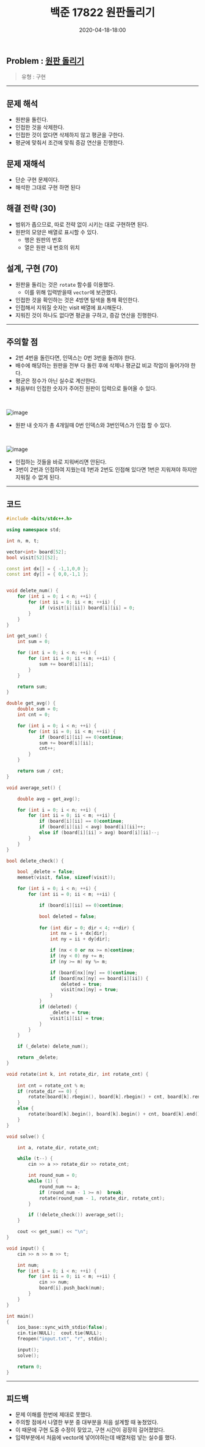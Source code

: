 ﻿---
title: 백준 17822 원판돌리기
date: 2020-04-18-18:00
categories:
- PS

tags:
- baekjoon
- PS
- Problem Solve
- 구현
- 삼성 기출
---

## Problem : [원판 돌리기](https://www.acmicpc.net/problem/17822)
> 유형 : 구현

---

## 문제 해석

* 원판을 돌린다.
* 인접한 것을 삭제한다.
* 인접한 것이 없다면 삭제하지 않고 평균을 구한다.
* 평균에 맞춰서 조건에 맞춰 증감 연산을 진행한다.

## 문제 재해석 

* 단순 구현 문제이다.
* 해석한 그대로 구현 하면 된다

## 해결 전략 (30)

* 범위가 좁으므로, 따로 전략 없이 시키는 대로 구현하면 된다.
* 원판의 모양은 배열로 표시할 수 있다.
	* 행은 원판의 번호
	* 열은 원판 내 번호의 위치

## 설계, 구현 (70)

* 원판을 돌리는 것은 `rotate` 함수를 이용했다.
	* 이를 위해 입력받을때 `vector`에 보관했다.
* 인접한 것을 확인하는 것은 4방면 탐색을 통해 확인한다.
* 인접해서 지워질 숫자는 visit 배열에 표시해둔다.
* 지워진 것이 하나도 없다면 평균을 구하고, 증감 연산을 진행한다.


---

## 주의할 점

* 2번 4번을 돌린다면, 인덱스는 0번 3번을 돌려야 한다.
* 배수에 해당하는 원판을 전부 다 돌린 후에 삭제나 평균값 비교 작업이 들어가야 한다.
* 평균은 정수가 아닌 실수로 계산한다.
* 처음부터 인접한 숫자가 주어진 원판이 입력으로 들어올 수 있다.


<br>

![image](/post_images/17822_0.png)
* 원판 내 숫자가 총 4개일때 0번 인덱스와 3번인덱스가 인접 할 수 있다.


<br>

![image](/post_images/17822_1.png)

* 인접하는 것들을 바로 지워버리면 안된다. 
* 3번이 2번과 인접하여 지웠는데 1번과 2번도 인접해 있다면 1번은 지워져야 하지만 지워질 수 없게 된다.


---

## 코드

```c++
#include <bits/stdc++.h>

using namespace std;

int n, m, t;

vector<int> board[52];
bool visit[52][52];

const int dx[] = { -1,1,0,0 };
const int dy[] = { 0,0,-1,1 };


void delete_num() {
    for (int i = 0; i < n; ++i) {
        for (int ii = 0; ii < m; ++ii) {
            if (visit[i][ii]) board[i][ii] = 0;
        }
    }
}

int get_sum() {
    int sum = 0;

    for (int i = 0; i < n; ++i) {
        for (int ii = 0; ii < m; ++ii) {
            sum += board[i][ii];
        }
    }

    return sum;
}

double get_avg() {
    double sum = 0;
    int cnt = 0;

    for (int i = 0; i < n; ++i) {
        for (int ii = 0; ii < m; ++ii) {
            if (board[i][ii] == 0)continue;
            sum += board[i][ii];
            cnt++;
        }
    }

    return sum / cnt;
}

void average_set() {

    double avg = get_avg();

    for (int i = 0; i < n; ++i) {
        for (int ii = 0; ii < m; ++ii) {
            if (board[i][ii] == 0)continue;
            if (board[i][ii] < avg) board[i][ii]++;
            else if (board[i][ii] > avg) board[i][ii]--;
        }
    }
}

bool delete_check() {

    bool _delete = false;
    memset(visit, false, sizeof(visit));

    for (int i = 0; i < n; ++i) {
        for (int ii = 0; ii < m; ++ii) {

            if (board[i][ii] == 0)continue;

            bool deleted = false;
            
            for (int dir = 0; dir < 4; ++dir) {
                int nx = i + dx[dir];
                int ny = ii + dy[dir];

                if (nx < 0 or nx >= n)continue;
                if (ny < 0) ny += m;
                if (ny >= m) ny %= m;

                if (board[nx][ny] == 0)continue;
                if (board[nx][ny] == board[i][ii]) {
                    deleted = true;
                    visit[nx][ny] = true;
                }
            }
            if (deleted) {
                _delete = true;
                visit[i][ii] = true;
            }
        }
    }

    if (_delete) delete_num();

    return _delete;
}

void rotate(int k, int rotate_dir, int rotate_cnt) {
    
    int cnt = rotate_cnt % m;
    if (rotate_dir == 0) {
        rotate(board[k].rbegin(), board[k].rbegin() + cnt, board[k].rend());
    }
    else {
        rotate(board[k].begin(), board[k].begin() + cnt, board[k].end());
    }
}

void solve() {

    int a, rotate_dir, rotate_cnt;

    while (t--) {
        cin >> a >> rotate_dir >> rotate_cnt;

        int round_num = 0;
        while (1) {
            round_num += a;
            if (round_num - 1 >= n)  break;
            rotate(round_num - 1, rotate_dir, rotate_cnt);
        }

        if (!delete_check()) average_set();
    }

    cout << get_sum() << "\n";
}

void input() {
    cin >> n >> m >> t;

    int num;
    for (int i = 0; i < n; ++i) {
        for (int ii = 0; ii < m; ++ii) {
            cin >> num;
            board[i].push_back(num);
        }
    }
}

int main()
{
    ios_base::sync_with_stdio(false);
    cin.tie(NULL);  cout.tie(NULL);
    freopen("input.txt", "r", stdin);

    input();
    solve();

    return 0;
}
```


---

## 피드백

* 문제 이해를 한번에 제대로 못했다.
* 주의할 점에서 나열한 부분 중 대부분을 처음 설계할 때 놓쳤었다.
* 이 때문에 구현 도중 수정이 잦았고, 구현 시간이 굉장히 길어졌었다.
* 입력부분에서 처음에 vector에 넣어야하는데 배열처럼 넣는 실수를 했다.